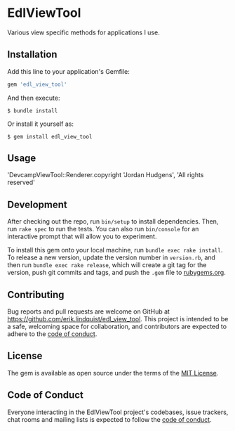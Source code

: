 # EdlViewTool

Various view specific methods for applications I use.

## Installation

Add this line to your application's Gemfile:

```ruby
gem 'edl_view_tool'
```

And then execute:

    $ bundle install

Or install it yourself as:

    $ gem install edl_view_tool

## Usage

'DevcampViewTool::Renderer.copyright 'Jordan Hudgens', 'All rights reserved'

## Development

After checking out the repo, run `bin/setup` to install dependencies. Then, run `rake spec` to run the tests. You can also run `bin/console` for an interactive prompt that will allow you to experiment.

To install this gem onto your local machine, run `bundle exec rake install`. To release a new version, update the version number in `version.rb`, and then run `bundle exec rake release`, which will create a git tag for the version, push git commits and tags, and push the `.gem` file to [rubygems.org](https://rubygems.org).

## Contributing

Bug reports and pull requests are welcome on GitHub at https://github.com/erik.lindquist/edl_view_tool. This project is intended to be a safe, welcoming space for collaboration, and contributors are expected to adhere to the [code of conduct](https://github.com/erik.lindquist/edl_view_tool/blob/master/CODE_OF_CONDUCT.md).


## License

The gem is available as open source under the terms of the [MIT License](https://opensource.org/licenses/MIT).

## Code of Conduct

Everyone interacting in the EdlViewTool project's codebases, issue trackers, chat rooms and mailing lists is expected to follow the [code of conduct](https://github.com/erik.lindquist/edl_view_tool/blob/master/CODE_OF_CONDUCT.md).
